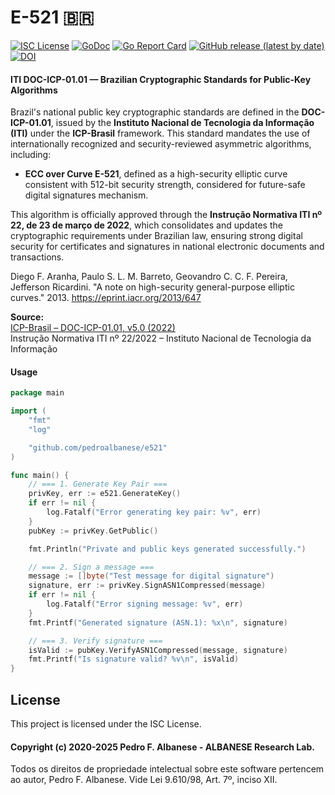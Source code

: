 # E-521 🇧🇷
[![ISC License](http://img.shields.io/badge/license-ISC-blue.svg)](https://github.com/pedroalbanese/e521/blob/master/LICENSE.md) 
[![GoDoc](https://godoc.org/github.com/pedroalbanese/e521?status.png)](http://godoc.org/github.com/pedroalbanese/e521)
[![Go Report Card](https://goreportcard.com/badge/github.com/pedroalbanese/e521)](https://goreportcard.com/report/github.com/pedroalbanese/e521)
[![GitHub release (latest by date)](https://img.shields.io/github/v/release/pedroalbanese/e521)](https://github.com/pedroalbanese/e521/releases)
[![DOI](https://img.shields.io/badge/DOI-10.5281%2Fzenodo.17290170-blue.svg)](https://doi.org/10.5281/zenodo.17290170)

#### ITI DOC-ICP-01.01 — Brazilian Cryptographic Standards for Public-Key Algorithms  
Brazil's national public key cryptographic standards are defined in the **DOC-ICP-01.01**, issued by the **Instituto Nacional de Tecnologia da Informação (ITI)** under the **ICP-Brasil** framework. This standard mandates the use of internationally recognized and security-reviewed asymmetric algorithms, including:

- **ECC over Curve E-521**, defined as a high-security elliptic curve consistent with 512-bit security strength, considered for future-safe digital signatures mechanism.

This algorithm is officially approved through the **Instrução Normativa ITI nº 22, de 23 de março de 2022**, which consolidates and updates the cryptographic requirements under Brazilian law, ensuring strong digital security for certificates and signatures in national electronic documents and transactions.

Diego F. Aranha, Paulo S. L. M. Barreto, Geovandro C. C. F. Pereira, Jefferson Ricardini. "A note on high-security general-purpose elliptic curves." 2013. https://eprint.iacr.org/2013/647

**Source:**  
[ICP-Brasil – DOC-ICP-01.01, v5.0 (2022)](https://repositorio.iti.gov.br/instrucoes-normativas/IN2022_22_DOC-ICP-01.01.htm)  
Instrução Normativa ITI nº 22/2022 – Instituto Nacional de Tecnologia da Informação

#### Usage
```go
package main

import (
	"fmt"
	"log"

	"github.com/pedroalbanese/e521"
)

func main() {
	// === 1. Generate Key Pair ===
	privKey, err := e521.GenerateKey()
	if err != nil {
		log.Fatalf("Error generating key pair: %v", err)
	}
	pubKey := privKey.GetPublic()

	fmt.Println("Private and public keys generated successfully.")

	// === 2. Sign a message ===
	message := []byte("Test message for digital signature")
	signature, err := privKey.SignASN1Compressed(message)
	if err != nil {
		log.Fatalf("Error signing message: %v", err)
	}
	fmt.Printf("Generated signature (ASN.1): %x\n", signature)

	// === 3. Verify signature ===
	isValid := pubKey.VerifyASN1Compressed(message, signature)
	fmt.Printf("Is signature valid? %v\n", isValid)
}
```

## License

This project is licensed under the ISC License.

#### Copyright (c) 2020-2025 Pedro F. Albanese - ALBANESE Research Lab.  
Todos os direitos de propriedade intelectual sobre este software pertencem ao autor, Pedro F. Albanese. Vide Lei 9.610/98, Art. 7º, inciso XII.
